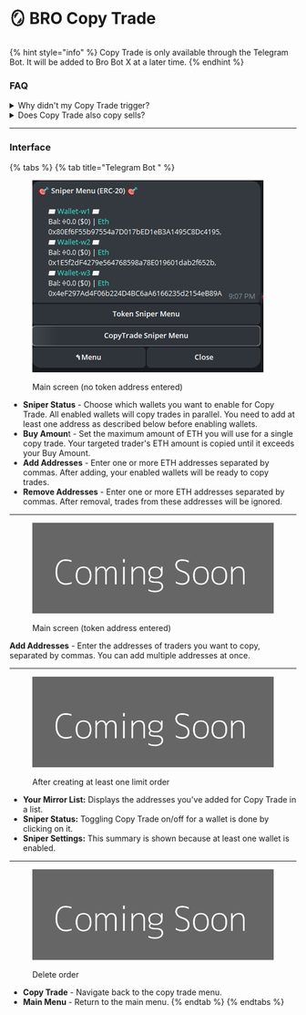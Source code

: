 # 🪞 BRO Copy Trade

###

{% hint style="info" %}
Copy Trade is only available through the Telegram Bot. It will be added to Bro Bot X at a later time.
{% endhint %}

### FAQ

<details>

<summary>Why didn't my Copy Trade trigger?</summary>

Copy Trade currently only supports copying Uniswap router functions (V2, V3, multicall, execute, etc.). Swaps made through custom functions or other routers such as 1inch are not supported for copy trading. We will enhance Copy Trade functionality over time.

</details>

<details>

<summary>Does Copy Trade also copy sells?</summary>

Currently, Copy Trade only copies buy transactions. Support for copying sell transactions will be added at a later time.

</details>

***

### Interface

{% tabs %}
{% tab title="Telegram Bot " %}
<figure><img src="../.gitbook/assets/image (10).png" alt=""><figcaption><p>Main screen (no token address entered)</p></figcaption></figure>

* **Sniper Status** - Choose which wallets you want to enable for Copy Trade. All enabled wallets will copy trades in parallel. You need to add at least one address as described below before enabling wallets.&#x20;
* **Buy Amoun**t - Set the maximum amount of ETH you will use for a single copy trade. Your targeted trader's ETH amount is copied until it exceeds your Buy Amount.
* **Add Addresses** - Enter one or more ETH addresses separated by commas. After adding, your enabled wallets will be ready to copy trades.&#x20;
* **Remove Addresses** - Enter one or more ETH addresses separated by commas. After removal, trades from these addresses will be ignored.

***

<figure><img src="../.gitbook/assets/fff&#x26;text=Coming+Soon.png" alt=""><figcaption><p>Main screen (token address entered)</p></figcaption></figure>

**Add Addresses** - Enter the addresses of traders you want to copy, separated by commas. You can add multiple addresses at once.

***

<figure><img src="../.gitbook/assets/fff&#x26;text=Coming+Soon.png" alt=""><figcaption><p>After creating at least one limit order</p></figcaption></figure>

* **Your Mirror List:** Displays the addresses you've added for Copy Trade in a list.
* **Sniper Status:** Toggling Copy Trade on/off for a wallet is done by clicking on it.&#x20;
* **Sniper Settings:** This summary is shown because at least one wallet is enabled.&#x20;

***

<figure><img src="../.gitbook/assets/fff&#x26;text=Coming+Soon.png" alt=""><figcaption><p>Delete order</p></figcaption></figure>

* **Copy Trade** - Navigate back to the copy trade menu.&#x20;
* **Main Menu** - Return to the main menu.
{% endtab %}
{% endtabs %}


